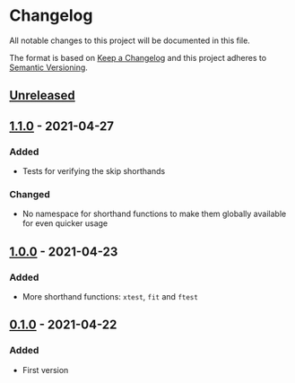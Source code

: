 # Changelog

All notable changes to this project will be documented in this file.

The format is based on [Keep a Changelog](http://keepachangelog.com/)
and this project adheres to [Semantic Versioning](http://semver.org/).

## [Unreleased]

## [1.1.0] - 2021-04-27

### Added

- Tests for verifying the skip shorthands

### Changed

- No namespace for shorthand functions to make them globally available for even quicker usage

## [1.0.0] - 2021-04-23

### Added

- More shorthand functions: `xtest`, `fit` and `ftest`

## [0.1.0] - 2021-04-22

### Added

- First version

[unreleased]: https://github.com/thled/pest-plugin-shorthands/compare/v1.1.0...HEAD
[1.1.0]: https://github.com/thled/pest-plugin-shorthands/compare/v1.0.0...v1.1.0
[1.0.0]: https://github.com/thled/pest-plugin-shorthands/compare/v0.1.0...v1.0.0
[0.1.0]: https://github.com/thled/pest-plugin-shorthands/releases/tag/v0.1.0

